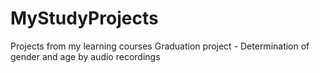 # MyStudyProjects
Projects from my learning courses
Graduation project - Determination of gender and age by audio recordings
